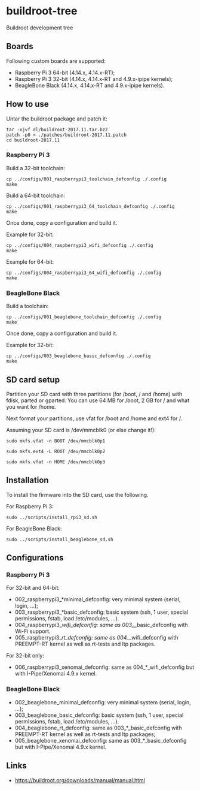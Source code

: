 # buildroot-tree

Buildroot development tree

## Boards

Following custom boards are supported:
- Raspberry Pi 3 64-bit (4.14.x, 4.14.x-RT);
- Raspberry Pi 3 32-bit (4.14.x, 4.14.x-RT and 4.9.x-ipipe kernels);
- BeagleBone Black (4.14.x, 4.14.x-RT and 4.9.x-ipipe kernels).

## How to use

Untar the buildroot package and patch it:

```
tar -xjvf dl/buildroot-2017.11.tar.bz2
patch -p0 < ./patches/buildroot-2017.11.patch
cd buildroot-2017.11
```

### Raspberry Pi 3

Build a 32-bit toolchain:

```
cp ../configs/001_raspberrypi3_toolchain_defconfig ./.config
make
```

Build a 64-bit toolchain:

```
cp ../configs/001_raspberrypi3_64_toolchain_defconfig ./.config
make
```

Once done, copy a configuration and build it.

Example for 32-bit:

```
cp ../configs/004_raspberrypi3_wifi_defconfig ./.config
make
```

Example for 64-bit:

```
cp ../configs/004_raspberrypi3_64_wifi_defconfig ./.config
make
```

### BeagleBone Black

Build a toolchain:

```
cp ../configs/001_beaglebone_toolchain_defconfig ./.config
make
```

Once done, copy a configuration and build it.

Example for 32-bit:

```
cp ../configs/003_beaglebone_basic_defconfig ./.config
make
```

## SD card setup

Partition your SD card with three partitions (for /boot, / and /home) with
fdisk, parted or gparted. You can use 64 MB for /boot, 2 GB for / and what you
want for /home.

Next format your partitions, use vfat for /boot and /home and ext4 for /.

Assuming your SD card is /dev/mmcblk0 (or else change it!):

`sudo mkfs.vfat -n BOOT /dev/mmcblk0p1`

`sudo mkfs.ext4 -L ROOT /dev/mmcblk0p2`

`sudo mkfs.vfat -n HOME /dev/mmcblk0p3`

## Installation

To install the firmware into the SD card, use the following.

For Raspberry Pi 3:

`sudo ../scripts/install_rpi3_sd.sh`

For BeagleBone Black:

`sudo ../scripts/install_beaglebone_sd.sh`

## Configurations

### Raspberry Pi 3

For 32-bit and 64-bit:
* 002_raspberrypi3_*minimal_defconfig: very minimal system (serial, login, ...);
* 003_raspberrypi3_*basic_defconfig: basic system (ssh, 1 user, special permissions, fstab, load /etc/modules, ...).
* 004_raspberrypi3_*wifi_defconfig: same as 003_*_basic_defconfig with Wi-Fi support.
* 005_raspberrypi3_*rt_defconfig: same as 004_*_wifi_defconfig with PREEMPT-RT kernel as well as rt-tests and ltp packages.

For 32-bit only:
* 006_raspberrypi3_xenomai_defconfig: same as 004_*_wifi_defconfig but with I-Pipe/Xenomai 4.9.x kernel.

### BeagleBone Black

* 002_beaglebone_minimal_defconfig: very minimal system (serial, login, ...);
* 003_beaglebone_basic_defconfig: basic system (ssh, 1 user, special permissions, fstab, load /etc/modules, ...).
* 004_beaglebone_rt_defconfig: same as 003_*_basic_defconfig with PREEMPT-RT kernel as well as rt-tests and ltp packages;
* 005_beaglebone_xenomai_defconfig: same as 003_*_basic_defconfig but with I-Pipe/Xenomai 4.9.x kernel.

## Links

* https://buildroot.org/downloads/manual/manual.html

